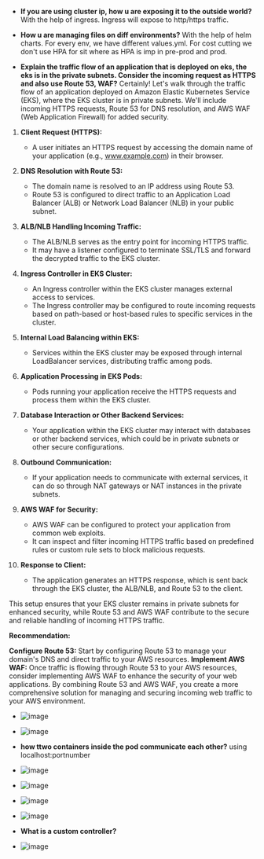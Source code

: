 - **If you are using cluster ip, how u are exposing it to the outside world?**
  With the help of ingress. Ingress will expose to http/https traffic.

- **How u are managing files on diff environments?**
  With the help of helm charts. For every env, we have different values.yml.
  For cost cutting we don't use HPA for sit where as HPA is imp in pre-prod and prod.

- **Explain the traffic flow of an application that is deployed on eks, the eks is in the private subnets. Consider the incoming request as HTTPS and also use Route 53, WAF?** 
  Certainly! Let's walk through the traffic flow of an application deployed on Amazon Elastic Kubernetes Service (EKS), where the EKS cluster is in private subnets. We'll include incoming HTTPS requests, Route 53 for DNS resolution, and AWS WAF (Web Application Firewall) for added security.

1. **Client Request (HTTPS):**
   - A user initiates an HTTPS request by accessing the domain name of your application (e.g., www.example.com) in their browser.

2. **DNS Resolution with Route 53:**
   - The domain name is resolved to an IP address using Route 53.
   - Route 53 is configured to direct traffic to an Application Load Balancer (ALB) or Network Load Balancer (NLB) in your public subnet.

3. **ALB/NLB Handling Incoming Traffic:**
   - The ALB/NLB serves as the entry point for incoming HTTPS traffic.
   - It may have a listener configured to terminate SSL/TLS and forward the decrypted traffic to the EKS cluster.

4. **Ingress Controller in EKS Cluster:**
   - An Ingress controller within the EKS cluster manages external access to services.
   - The Ingress controller may be configured to route incoming requests based on path-based or host-based rules to specific services in the cluster.

5. **Internal Load Balancing within EKS:**
   - Services within the EKS cluster may be exposed through internal LoadBalancer services, distributing traffic among pods.

6. **Application Processing in EKS Pods:**
   - Pods running your application receive the HTTPS requests and process them within the EKS cluster.

7. **Database Interaction or Other Backend Services:**
   - Your application within the EKS cluster may interact with databases or other backend services, which could be in private subnets or other secure configurations.

8. **Outbound Communication:**
   - If your application needs to communicate with external services, it can do so through NAT gateways or NAT instances in the private subnets.

9. **AWS WAF for Security:**
   - AWS WAF can be configured to protect your application from common web exploits.
   - It can inspect and filter incoming HTTPS traffic based on predefined rules or custom rule sets to block malicious requests.

10. **Response to Client:**
    - The application generates an HTTPS response, which is sent back through the EKS cluster, the ALB/NLB, and Route 53 to the client.

This setup ensures that your EKS cluster remains in private subnets for enhanced security, while Route 53 and AWS WAF contribute to the secure and reliable handling of incoming HTTPS traffic.

**Recommendation:**

**Configure Route 53:** Start by configuring Route 53 to manage your domain's DNS and direct traffic to your AWS resources.
**Implement AWS WAF:** Once traffic is flowing through Route 53 to your AWS resources, consider implementing AWS WAF to enhance the security of your web applications.
By combining Route 53 and AWS WAF, you create a more comprehensive solution for managing and securing incoming web traffic to your AWS environment.

- ![image](https://github.com/muppin/mastering-DevOps/assets/121821200/e07efc89-fb31-4873-94c6-b78168d4bec9)

- ![image](https://github.com/muppin/mastering-DevOps/assets/121821200/8dadf063-122f-406e-86d2-28134a95ea05)

- **how ttwo containers inside the pod communicate each other?**
  using localhost:portnumber

- ![image](https://github.com/muppin/mastering-DevOps/assets/121821200/4f11b6e2-fcca-43a9-b835-495dff1f5ef2)

- ![image](https://github.com/muppin/mastering-DevOps/assets/121821200/af9047cb-0631-4910-aed4-e8aeb91750c9)

- ![image](https://github.com/muppin/mastering-DevOps/assets/121821200/c3324a58-9fde-408c-98b6-5f3014a4fe8a)

- ![image](https://github.com/muppin/mastering-DevOps/assets/121821200/b55e5c99-77ca-4c98-9a75-e3f7cb8082ae)

- **What is a custom controller?**

- ![image](https://github.com/muppin/mastering-DevOps/assets/121821200/1d199768-c07e-40ba-a629-85460a0b0757)







